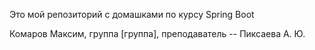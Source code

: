 Это мой репозиторий с домашками по курсу Spring Boot 

Комаров Максим, группа [группа], преподаватель -- Пиксаева А. Ю.
